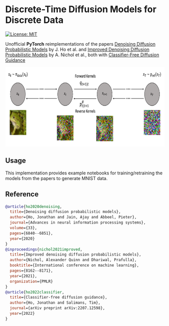 # Discrete-Time Diffusion Models for Discrete Data

[![License: MIT](https://img.shields.io/badge/License-MIT-yellow.svg)](https://github.com/paulffm/Discrete-Time-Diffusion-Models-for-Discrete-Data/blob/main/LICENSE)

Unofficial **PyTorch** reimplementations of the
papers [Denoising Diffusion Probabilistic Models](https://arxiv.org/pdf/2006.11239)
by J. Ho et al. and [Improved Denoising Diffusion Probabilistic Models](https://arxiv.org/pdf/2102.09672)
by A. Nichol et al., both with [Classifier-Free Diffusion Guidance](https://openreview.net/pdf?id=qw8AKxfYbI)

<p align="center">
  <img src="forward_reverse_process.png"  alt="1" width = 820px height = 250px >
</p>


## Usage

This implementation provides example notebooks for training/retraining the models from the papers to generate MNIST data.

## Reference

```bibtex
@article{ho2020denoising,
  title={Denoising diffusion probabilistic models},
  author={Ho, Jonathan and Jain, Ajay and Abbeel, Pieter},
  journal={Advances in neural information processing systems},
  volume={33},
  pages={6840--6851},
  year={2020}
}
@inproceedings{nichol2021improved,
  title={Improved denoising diffusion probabilistic models},
  author={Nichol, Alexander Quinn and Dhariwal, Prafulla},
  booktitle={International conference on machine learning},
  pages={8162--8171},
  year={2021},
  organization={PMLR}
}
@article{ho2022classifier,
  title={Classifier-free diffusion guidance},
  author={Ho, Jonathan and Salimans, Tim},
  journal={arXiv preprint arXiv:2207.12598},
  year={2022}
}
```